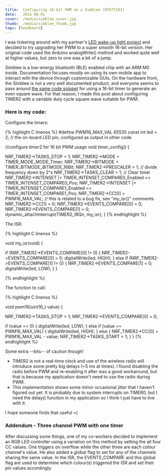 ```yaml
---
title:  Configuring 16-bit PWM on a Simblee (RFD77101)
date:   2016-08-01
cover:  /media/simblee_cover.jpg
thumb:  /media/simblee_thumb.jpg
tags: [headboard]
---
```


I was tinkering around with my partner's [LED wake-up light project](http://lisesavard.com/wake-up-light/) and decided to try upgrading her PWM to a super smooth 16-bit version. Her original code used the Arduino analogWrite() method and worked quite well at higher values, but zero to one was a bit of a jump.

<!--more-->

Simblee is a low-energy bluetooth (BLE) enabled chip with an ARM M0 inside. Documentation focuses mostly on using its own mobile app to interact with the device through customizable GUIs. On the hardware front, the Simblee is not a very well documented product, and everyone seems to pass around [the same code snippet](http://forum.rfduino.com/index.php?topic=155.0) for using a 16-bit timer to generate an even square wave. For that reason, I made this post about configuring TIMER2 with a variable duty cycle square wave suitable for PWM.

### Here is my code:

Configure the timers:

{% highlight C  linenos %}
#define PWM16_MAX_VAL 65535
const int led = 2; // the on-board LED pin, configured as output in other code

//configure timer2 for 16 bit PWM usage
void timer_config() {

  NRF_TIMER2-&gt;TASKS_STOP = 1;
  NRF_TIMER2-&gt;MODE = TIMER_MODE_MODE_Timer;
  NRF_TIMER2-&gt;BITMODE = TIMER_BITMODE_BITMODE_16Bit;
  NRF_TIMER2-&gt;PRESCALER = 1; // divide frequency down by 2^x
  NRF_TIMER2-&gt;TASKS_CLEAR = 1; // Clear timer
  NRF_TIMER2-&gt;INTENSET |= TIMER_INTENSET_COMPARE0_Enabled &lt;&lt; TIMER_INTENSET_COMPARE0_Pos;
  NRF_TIMER2-&gt;INTENSET |= TIMER_INTENSET_COMPARE1_Enabled &lt;&lt; TIMER_INTENSET_COMPARE1_Pos;
  NRF_TIMER2-&gt;CC[0] = PWM16_MAX_VAL; // this is related to a bug fix, see "my_isr()" comments
  NRF_TIMER2-&gt;CC[1] = 0;
  NRF_TIMER2-&gt;EVENTS_COMPARE[0] = 0;
  NRF_TIMER2-&gt;EVENTS_COMPARE[1] = 0;
  dynamic_attachInterrupt(TIMER2_IRQn, my_isr);
}
{% endhighlight %}

The ISR:

{% highlight C  linenos %}

void my_isr(void) {

 if (NRF_TIMER2-&gt;EVENTS_COMPARE[0] != 0) {
   NRF_TIMER2-&gt;EVENTS_COMPARE[0] = 0;
   digitalWrite(led, HIGH);
 }
 else if (NRF_TIMER2-&gt;EVENTS_COMPARE[1] != 0) {
   NRF_TIMER2-&gt;EVENTS_COMPARE[1] = 0;
   digitalWrite(led, LOW);
 }
}

{% endhighlight %}

The function to call:

{% highlight C  linenos %}

void pwm16(uint16_t value) {

  NRF_TIMER2-&gt;TASKS_STOP = 1;
  NRF_TIMER2-&gt;EVENTS_COMPARE[0] = 0;
 
  if (value == 0) {
    digitalWrite(led, LOW);
  }
  else if (value == PWM16_MAX_VAL) {
    digitalWrite(led, HIGH);
  }
  else {
    NRF_TIMER2-&gt;CC[0] = PWM16_MAX_VAL - value;
    NRF_TIMER2-&gt;TASKS_START = 1;
  }
}
{% endhighlight %}

Some extra --bits-- of caution though!

 * TIMER2 is not a real-time clock and use of the wireless radio will introduce some pretty big delays (~5 ms at times). I found disabling the radio before PWM and re-enabling it after was a good workaround, but that is because my application doesn't need to use the radio during PWM.
 * This implementation shows some minor occasional jitter that I haven't figured out yet. It is probably due to system interrupts on TIMER0, but I need the delay() function in my application so I think I just have to live with it.

I hope someone finds that useful =)

### Addendum - Three channel PWM with one timer

After discussing some things, one of my co-workers decided to implement an RGB LED controller using a variation on this method by setting the all four CC values. One triggers on overflow while the other three are each colour channel's value. He also added a global flag to set for any of the channels sharing the same value. In the ISR, the EVENTS_COMPARE and this global flag are used to determine which colour(s) triggered the ISR and set their pin values accordingly.